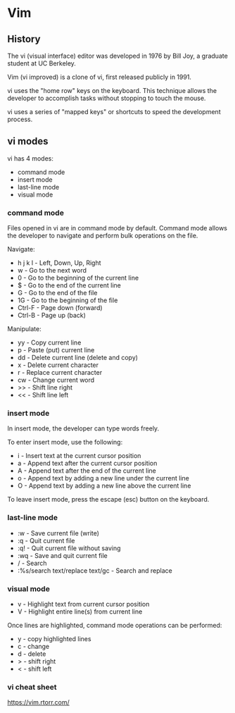 # Vim

## History

The vi (visual interface) editor was developed in 1976 by Bill Joy, a graduate student at UC Berkeley. 

Vim (vi improved) is a clone of vi, first released publicly in 1991.

vi uses the "home row" keys on the keyboard. This technique allows the developer to accomplish tasks without stopping to touch the mouse.

vi uses a series of "mapped keys" or shortcuts to speed the development process.


## vi modes

vi has 4 modes:

  - command mode
  - insert mode
  - last-line mode
  - visual mode

### command mode

Files opened in vi are in command mode by default. Command mode allows the developer to navigate and perform bulk operations on the file.

Navigate:

  - h j k l - Left, Down, Up, Right
  - w - Go to the next word
  - 0 - Go to the beginning of the current line
  - $ - Go to the end of the current line
  - G - Go to the end of the file
  - 1G - Go to the beginning of the file
  - Ctrl-F - Page down (forward)
  - Ctrl-B - Page up (back)

Manipulate:

  - yy - Copy current line
  - p - Paste (put) current line
  - dd - Delete current line (delete and copy)
  - x - Delete current character
  - r - Replace current character
  - cw - Change current word
  - \>\> - Shift line right
  - << - Shift line left

### insert mode

In insert mode, the developer can type words freely.

To enter insert mode, use the following:

  - i - Insert text at the current cursor position
  - a - Append text after the current cursor position
  - A - Append text after the end of the current line
  - o - Append text by adding a new line under the current line
  - O - Append text by adding a new line above the current line

To leave insert mode, press the escape (esc) button on the keyboard.

### last-line mode

  - :w - Save current file (write)
  - :q - Quit current file
  - :q! - Quit current file without saving
  - :wq - Save and quit current file
  - / - Search
  - :%s/search text/replace text/gc - Search and replace

### visual mode

  - v - Highlight text from current cursor position
  - V - Highlight entire line(s) from current line

Once lines are highlighted, command mode operations can be performed:

  - y - copy highlighted lines
  - c - change
  - d - delete
  - \> - shift right
  - < - shift left

### vi cheat sheet

https://vim.rtorr.com/
